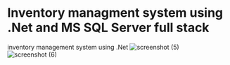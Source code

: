 # Inventory managment system using .Net and MS SQL Server full stack
inventory management system using .Net
![screenshot (5)](https://github.com/mdAliMaaz/.Net-HousingBoard/assets/130007307/a5c28e12-c349-423f-ba0c-79a72015df8f)
![screenshot (6)](https://github.com/mdAliMaaz/.Net-HousingBoard/assets/130007307/f89fb7bd-ce67-4021-94ce-e2dd97a36430)
